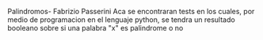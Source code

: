 Palindromos- Fabrizio Passerini 
Aca se encontraran tests en los cuales, por medio de programacion en el lenguaje python, se tendra un resultado booleano sobre si una palabra "x" es palindrome o no
